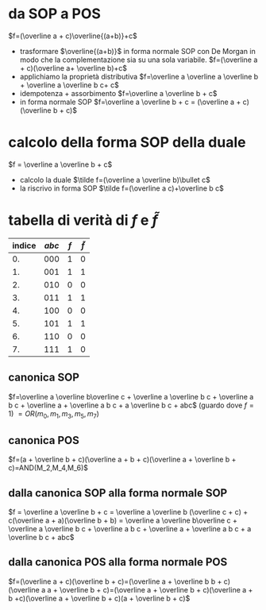 # da SOP a POS
$f=(\overline a + c)\overline{(a+b)}+c$
- trasformare $\overline{(a+b)}$ in forma normale SOP con De Morgan in modo che la complementazione sia su una sola variabile.
$f=(\overline a + c)(\overline a+ \overline b)+c$
- applichiamo la proprietà distributiva
$f=\overline a \overline a \overline b + \overline a \overline b c+ c$
- idempotenza + assorbimento
$f=\overline a \overline b + c$
- in forma normale SOP
$f=\overline a \overline b + c = (\overline a + c)(\overline b + c)$

# calcolo della forma SOP della duale
$f = \overline a \overline b + c$
- calcolo la duale
$\tilde f=(\overline a \overline b)\bullet c$
- la riscrivo in forma SOP
$\tilde f=(\overline a c)+\overline b c$

# tabella di verità di $f$ e $\tilde f$

| indice | $abc$ | $f$ | $\tilde f$ |
| ------ | ----- | --- | ---------- |
| 0.     | 000   | 1   | 0          |
| 1.     | 001   | 1   | 1          |
| 2.     | 010   | 0   | 0          |
| 3.     | 011   | 1   | 1          |
| 4.     | 100   | 0   | 0          |
| 5.     | 101   | 1   | 1          |
| 6.     | 110   | 0   | 0          |
| 7.     | 111   | 1   | 0          |
## canonica SOP
$f=\overline a \overline b\overline c + \overline a \overline b c + \overline a b c + \overline a + \overline a b c + a \overline b c + abc$ (guardo dove $f=1$) $= OR(m_{0}, m_{1}, m_{3}, m_{5}, m_{7})$
## canonica POS
$f=(a + \overline b + c)(\overline a + b + c)(\overline a + \overline b + c)=AND(M_2,M_4,M_6)$
## dalla canonica SOP alla forma normale SOP
$f = \overline a \overline b + c = \overline a \overline b (\overline c + c) + c(\overline a + a)(\overline b + b) = \overline a \overline b\overline c + \overline a \overline b c + \overline a b c + \overline a + \overline a b c + a \overline b c + abc$
## dalla canonica POS alla forma normale POS
$f=(\overline a + c)(\overline b + c)=(\overline a + \overline b b + c)(\overline a a + \overline b + c)=(\overline a + \overline b + c)(\overline a + b +c)(\overline a + \overline b + c)(a + \overline b + c)$

